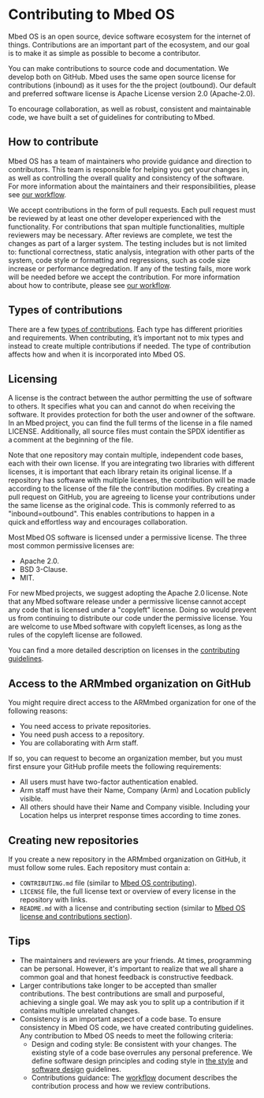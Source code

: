 # Contributing to Mbed OS

Mbed OS is an open source, device software ecosystem for the internet of things. Contributions are an important part of the ecosystem, and our goal is to make it as simple as possible to become a contributor.

You can make contributions to source code and documentation. We develop both on GitHub. Mbed uses the same open source license for contributions (inbound) as it uses for the the project (outbound). Our default and preferred software license is Apache License version 2.0 (Apache-2.0).

To encourage collaboration, as well as robust, consistent and maintainable code, we have built a set of guidelines for contributing to Mbed.

## How to contribute 

Mbed OS has a team of maintainers who provide guidance and direction to contributors. This team is responsible for helping you get your changes in, as well as controlling the overall quality and consistency of the software. For more information about the maintainers and their responsibilities, please see [our workflow](https://os.mbed.com/docs/v5.12/contributing/workflow.html#mbed-os-maintainers).

We accept contributions in the form of pull requests. Each pull request must be reviewed by at least one other developer experienced with the functionality. For contributions that span multiple functionalities, multiple reviewers may be necessary. After reviews are complete, we test the changes as part of a larger system. The testing includes but is not limited to: functional correctness, static analysis, integration with other parts of the system, code style or formatting and regressions, such as code size increase or performance degredation. If any of the testing fails, more work will be needed before we accept the contribution. For more information about how to contribute, please see [our workflow](https://os.mbed.com/docs/v5.12/contributing/workflow.html#mbed-os-maintainers).

## Types of contributions 

There are a few [types of contributions](../contributing/workflow.html#pull-request-types). Each type has different priorities and requirements. When contributing, it’s important not to mix types and instead to create multiple contributions if needed. The type of contribution affects how and when it is incorporated into Mbed OS.

## Licensing 

A license is the contract between the author permitting the use of software to others. It specifies what you can and cannot do when receiving the software. It provides protection for both the user and owner of the software. In an Mbed project, you can find the full terms of the license in a file named LICENSE. Additionally, all source files must contain the SPDX identifier as a comment at the beginning of the file.

Note that one repository may contain multiple, independent code bases, each with their own license. If you are integrating two libraries with different licenses, it is important that each library retain its original license. If a repository has software with multiple licenses, the contribution will be made according to the license of the file the contribution modifies. By creating a pull request on GitHub, you are agreeing to license your contributions under the same license as the original code. This is commonly referred to as "inbound=outbound". This enables contributions to happen in a quick and effortless way and encourages collaboration. 

Most Mbed OS software is licensed under a permissive license. The three most common permissive licenses are:

- Apache 2.0.
- BSD 3-Clause.
- MIT.

For new Mbed projects, we suggest adopting the Apache 2.0 license. Note that any Mbed software release under a permissive license cannot accept any code that is licensed under a "copyleft" license. Doing so would prevent us from continuing to distribute our code under the permissive license. You are welcome to use Mbed software with copyleft licenses, as long as the rules of the copyleft license are followed.

You can find a more detailed description on licenses in the [contributing guidelines](../contributing/license.html).

## Access to the ARMmbed organization on GitHub

You might require direct access to the ARMmbed organization for one of the following reasons:

- You need access to private repositories.
- You need push access to a repository.
- You are collaborating with Arm staff.

If so, you can request to become an organization member, but you must first ensure your GitHub profile meets the following requirements:

- All users must have two-factor authentication enabled.
- Arm staff must have their Name, Company (Arm) and Location publicly visible.
- All others should have their Name and Company visible. Including your Location helps us interpret response times according to time zones.

## Creating new repositories

If you create a new repository in the ARMmbed organization on GitHub, it must follow some rules. Each repository must contain a:

- `CONTRIBUTING.md` file (similar to [Mbed OS contributing](https://github.com/ARMmbed/mbed-os/blob/master/CONTRIBUTING.md)).
- `LICENSE` file, the full license text or overview of every license in the repository with links.
- `README.md` with a license and contributing section (similar to [Mbed OS license and contributions section](https://github.com/ARMmbed/mbed-os/blob/master/README.md#license-and-contributions)).

## Tips 

- The maintainers and reviewers are your friends. At times, programming can be personal. However, it's important to realize that we all share a common goal and that honest feedback is constructive feedback.
- Larger contributions take longer to be accepted than smaller contributions. The best contributions are small and purposeful, achieving a single goal. We may ask you to split up a contribution if it contains multiple unrelated changes.
- Consistency is an important aspect of a code base. To ensure consistency in Mbed OS code, we have created contributing guidelines. Any contribution to Mbed OS needs to meet the following criteria:
    - Design and coding style: Be consistent with your changes. The existing style of a code base overrules any personal preference. We define software design principles and coding style in [the style](../contributing/style.html) and [software design](../contributing/software-design.html) guidelines.
    - Contributions guidance: The [workflow](../contributing/workflow.html) document describes the contribution process and how we review contributions.
